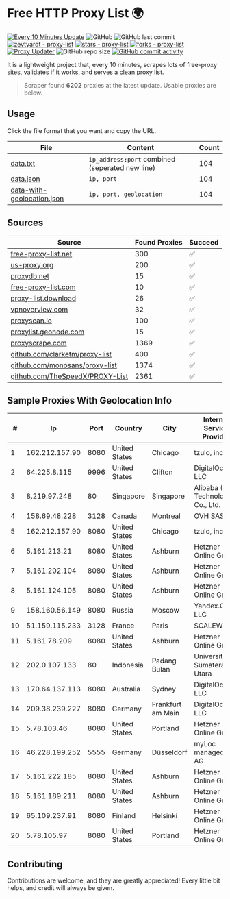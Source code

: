 
# Free HTTP Proxy List 🌍

[![Every 10 Minutes Update](https://github.com/mertguvencli/http-proxy-list/actions/workflows/main.yml/badge.svg?branch=main)](https://github.com/mertguvencli/http-proxy-list/actions/workflows/main.yml)
![GitHub](https://img.shields.io/github/license/mertguvencli/http-proxy-list)
![GitHub last commit](https://img.shields.io/github/last-commit/mertguvencli/http-proxy-list)
[![zevtyardt - proxy-list](https://img.shields.io/static/v1?label=zevtyardt&message=proxy-list&color=blue&logo=github)](https://github.com/zevtyardt/proxy-list "Go to GitHub repo")
[![stars - proxy-list](https://img.shields.io/github/stars/zevtyardt/proxy-list?style=social)](https://github.com/zevtyardt/proxy-list)
[![forks - proxy-list](https://img.shields.io/github/forks/zevtyardt/proxy-list?style=social)](https://github.com/zevtyardt/proxy-list)
[![Proxy Updater](https://github.com/zevtyardt/proxy-list/workflows/Proxy%20Updater/badge.svg)](https://github.com/zevtyardt/proxy-list/actions?query=workflow:"Proxy+Updater")
![GitHub repo size](https://img.shields.io/github/repo-size/zevtyardt/proxy-list)
[![GitHub commit activity](https://img.shields.io/github/commit-activity/m/zevtyardt/proxy-list?logo=commits)](https://github.com/zevtyardt/proxy-list/commits/main)

It is a lightweight project that, every 10 minutes, scrapes lots of free-proxy sites, validates if it works, and serves a clean proxy list.

> Scraper found **6202** proxies at the latest update. Usable proxies are below.

## Usage

Click the file format that you want and copy the URL.

|File|Content|Count|
|----|-------|-----|
|[data.txt](https://raw.githubusercontent.com/mertguvencli/http-proxy-list/main/proxy-list/data.txt)|`ip_address:port` combined (seperated new line)|104|
|[data.json](https://raw.githubusercontent.com/mertguvencli/http-proxy-list/main/proxy-list/data.json)|`ip, port`|104|
|[data-with-geolocation.json](https://raw.githubusercontent.com/mertguvencli/http-proxy-list/main/proxy-list/data-with-geolocation.json)|`ip, port, geolocation`|104|

## Sources

|Source|Found Proxies|Succeed|
|------|-------------|-------|
|[free-proxy-list.net](https://free-proxy-list.net)|300|✅|
|[us-proxy.org](https://www.us-proxy.org)|200|✅|
|[proxydb.net](http://proxydb.net)|15|✅|
|[free-proxy-list.com](https://free-proxy-list.com/?page=&port=&type%5B%5D=http&type%5B%5D=https&up_time=0&search=Search)|10|✅|
|[proxy-list.download](https://www.proxy-list.download/HTTP)|26|✅|
|[vpnoverview.com](https://vpnoverview.com/privacy/anonymous-browsing/free-proxy-servers)|32|✅|
|[proxyscan.io](https://www.proxyscan.io)|100|✅|
|[proxylist.geonode.com](https://proxylist.geonode.com/api/proxy-list?limit=300&page=1&sort_by=lastChecked&sort_type=desc&protocols=http,https)|15|✅|
|[proxyscrape.com](https://api.proxyscrape.com/v2/?request=displayproxies&protocol=http&timeout=10000&country=all&ssl=all&anonymity=all)|1369|✅|
|[github.com/clarketm/proxy-list](https://raw.githubusercontent.com/clarketm/proxy-list/master/proxy-list-raw.txt)|400|✅|
|[github.com/monosans/proxy-list](https://raw.githubusercontent.com/monosans/proxy-list/main/proxies/http.txt)|1374|✅|
|[github.com/TheSpeedX/PROXY-List](https://raw.githubusercontent.com/TheSpeedX/PROXY-List/master/http.txt)|2361|✅|


## Sample Proxies With Geolocation Info

|#|Ip|Port|Country|City|Internet Service Provider|
|-|--|----|-------|----|-------------------------|
|1|162.212.157.90|8080|United States|Chicago|tzulo, inc.|
|2|64.225.8.115|9996|United States|Clifton|DigitalOcean, LLC|
|3|8.219.97.248|80|Singapore|Singapore|Alibaba (US) Technology Co., Ltd.|
|4|158.69.48.228|3128|Canada|Montreal|OVH SAS|
|5|162.212.157.90|8080|United States|Chicago|tzulo, inc.|
|6|5.161.213.21|8080|United States|Ashburn|Hetzner Online GmbH|
|7|5.161.202.104|8080|United States|Ashburn|Hetzner Online GmbH|
|8|5.161.124.105|8080|United States|Ashburn|Hetzner Online GmbH|
|9|158.160.56.149|8080|Russia|Moscow|Yandex.Cloud LLC|
|10|51.159.115.233|3128|France|Paris|SCALEWAY|
|11|5.161.78.209|8080|United States|Ashburn|Hetzner Online GmbH|
|12|202.0.107.133|80|Indonesia|Padang Bulan|Universitas Sumatera Utara|
|13|170.64.137.113|8080|Australia|Sydney|DigitalOcean, LLC|
|14|209.38.239.227|8080|Germany|Frankfurt am Main|DigitalOcean, LLC|
|15|5.78.103.46|8080|United States|Portland|Hetzner Online GmbH|
|16|46.228.199.252|5555|Germany|Düsseldorf|myLoc managed IT AG|
|17|5.161.222.185|8080|United States|Ashburn|Hetzner Online GmbH|
|18|5.161.189.211|8080|United States|Ashburn|Hetzner Online GmbH|
|19|65.109.237.91|8080|Finland|Helsinki|Hetzner Online GmbH|
|20|5.78.105.97|8080|United States|Portland|Hetzner Online GmbH|



## Contributing

Contributions are welcome, and they are greatly appreciated! Every
little bit helps, and credit will always be given.

